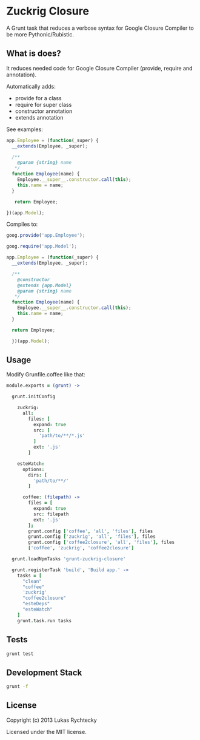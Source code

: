 Zuckrig Closure
=====================

A Grunt task that reduces a verbose syntax for Google Closure Compiler to be more Pythonic/Rubistic.

What is does?
-------------

It reduces needed code for Google Closure Compiler (provide, require and annotation).

Automatically adds:
- provide for a class
- require for super class
- constructor annotation
- extends annotation

See examples:

```javascript
app.Employee = (function(_super) {
  __extends(Employee, _super);

  /**
    @param {string} name
   */
  function Employee(name) {
    Employee.__super__.constructor.call(this);
    this.name = name;
  }

   return Employee;

})(app.Model);
```

  Compiles to:

```javascript
goog.provide('app.Employee');

goog.require('app.Model');

app.Employee = (function(_super) {
  __extends(Employee, _super);

  /**
    @constructor
    @extends {app.Model}
    @param {string} name
   */
  function Employee(name) {
    Employee.__super__.constructor.call(this);
    this.name = name;
  }

  return Employee;

  })(app.Model);
```

Usage
-----

Modify Grunfile.coffee like that:

```coffeescript
module.exports = (grunt) ->

  grunt.initConfig

    zuckrig:
      all:
        files: [
          expand: true
          src: [
            'path/to/**/*.js'
          ]
          ext: '.js'
        ]

    esteWatch:
      options:
        dirs: [
          'path/to/**/'
        ]

      coffee: (filepath) ->
        files = [
          expand: true
          src: filepath
          ext: '.js'
        ];
        grunt.config ['coffee', 'all', 'files'], files
        grunt.config ['zuckrig', 'all', 'files'], files
        grunt.config ['coffee2closure', 'all', 'files'], files
        ['coffee', 'zuckrig', 'coffee2closure']

  grunt.loadNpmTasks 'grunt-zuckrig-closure'

  grunt.registerTask 'build', 'Build app.' ->
    tasks = [
      "clean"
      "coffee"
      'zuckrig'
      "coffee2closure"
      "esteDeps"
      "esteWatch"
    ]
    grunt.task.run tasks
```

Tests
-----
   ```sh
   grunt test
   ```

## Development Stack
   ```sh
   grunt -f
   ```

## License
Copyright (c) 2013 Lukas Rychtecky

Licensed under the MIT license.
